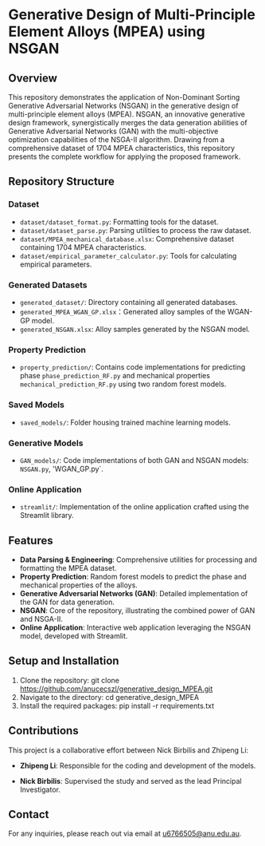 # Generative Design of Multi-Principle Element Alloys (MPEA) using NSGAN

## Overview
This repository demonstrates the application of Non-Dominant Sorting Generative Adversarial Networks (NSGAN) in the generative design of multi-principle element alloys (MPEA). NSGAN, an innovative generative design framework, synergistically merges the data generation abilities of Generative Adversarial Networks (GAN) with the multi-objective optimization capabilities of the NSGA-II algorithm. Drawing from a comprehensive dataset of 1704 MPEA characteristics, this repository presents the complete workflow for applying the proposed framework.

## Repository Structure

### Dataset
- `dataset/dataset_format.py`: Formatting tools for the dataset.
- `dataset/dataset_parse.py`: Parsing utilities to process the raw dataset.
- `dataset/MPEA_mechanical_database.xlsx`: Comprehensive dataset containing 1704 MPEA characteristics.
- `dataset/empirical_parameter_calculator.py`: Tools for calculating empirical parameters.

### Generated Datasets
- `generated_dataset/`: Directory containing all generated databases.
- `generated_MPEA_WGAN_GP.xlsx`：Generated alloy samples of the WGAN-GP model.
- `generated_NSGAN.xlsx`: Alloy samples generated by the NSGAN model.

### Property Prediction
- `property_prediction/`: Contains code implementations for predicting phase `phase_prediction_RF.py` and mechanical properties `mechanical_prediction_RF.py` using two random forest models.

### Saved Models
- `saved_models/`: Folder housing trained machine learning models.

### Generative Models
- `GAN_models/`: Code implementations of both GAN and NSGAN models: `NSGAN.py`, 'WGAN_GP.py`.

### Online Application
- `streamlit/`: Implementation of the online application crafted using the Streamlit library.

## Features
- **Data Parsing & Engineering**: Comprehensive utilities for processing and formatting the MPEA dataset.
- **Property Prediction**: Random forest models to predict the phase and mechanical properties of the alloys.
- **Generative Adversarial Networks (GAN)**: Detailed implementation of the GAN for data generation.
- **NSGAN**: Core of the repository, illustrating the combined power of GAN and NSGA-II.
- **Online Application**: Interactive web application leveraging the NSGAN model, developed with Streamlit.

## Setup and Installation
1. Clone the repository:
git clone https://github.com/anucecszl/generative_design_MPEA.git
2. Navigate to the directory:
cd generative_design_MPEA
3. Install the required packages:
pip install -r requirements.txt

## Contributions

This project is a collaborative effort between Nick Birbilis and Zhipeng Li:

- **Zhipeng Li**: Responsible for the coding and development of the models.
  
- **Nick Birbilis**: Supervised the study and served as the lead Principal Investigator. 

## Contact

For any inquiries, please reach out via email at [u6766505@anu.edu.au](mailto:u6766505@anu.edu.au).
